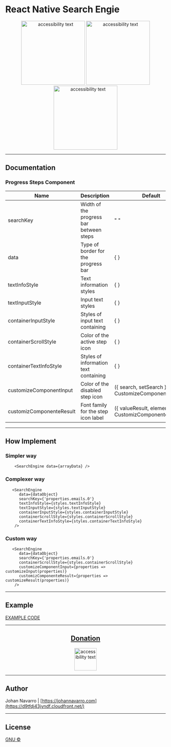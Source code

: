 
# React Native Search Engie

<p align="center">
    <img src="https://i.ibb.co/Bc8C8St/Whats-App-Image-2020-07-18-at-11-00-19-AM.jpg" width="200" alt="accessibility text">
    <img src="https://i.ibb.co/n87tTD6/Whats-App-Image-2020-07-18-at-10-52-20-AM.jpg" width="200" alt="accessibility text">
    <img src="https://i.ibb.co/XY8NYHQ/Whats-App-Image-2020-07-18-at-10-58-51-AM.jpg" width="200" alt="accessibility text">
</p>
 
------------ 

## Documentation

### Progress Steps Component
| Name                      | Description                              | Default     | Type    | Criterion |
|---------------------------|------------------------------------------|-------------|---------|-----------|
| searchKey                 | Width of the progress bar between steps  | " "         | String  |  Optional |
| data                      | Type of border for the progress bar      | { }         | Object / Array  | Required  |
| textInfoStyle             | Text information styles                  | { }         | Object  | Optional  |
| textInputStyle            | Input text styles                        | { }         | Object  | Optional  |
| containerInputStyle       | Styles of input text containing          | { }         | Object  | Optional  |
| containerScrollStyle      | Color of the active step icon            | { }         | Object  | Optional  |
| containerTextInfoStyle    | Styles of information text containing    | { }         | Object  | Optional  |
| customizeComponentInput   | Color of the disabled step icon          | ({ search, setSearch }) => < CustomizeComponentInput/> | Function  | Optional  |
| customizComponenteResult  | Font family for the step icon label      | ({ valueResult, element }) => < CustomizComponenteResult/> | Function | Optional  |

------------ 
## How Implement
### Simpler way
```    
    <SearchEngine data={arrayData} />
```
### Complexer way
``` 
   <SearchEngine
      data={dataObject}
      searchKey={'properties.emails.0'}
      textInfoStyle={styles.textInfoStyle}
      textInputStyle={styles.textInputStyle}
      containerInputStyle={styles.containerInputStyle}
      containerScrollStyle={styles.containerScrollStyle}
      containerTextInfoStyle={styles.containerTextInfoStyle}
    />
```
### Custom way
``` 
   <SearchEngine
      data={dataObject}
      searchKey={'properties.emails.0'}
      containerScrollStyle={styles.containerScrollStyle}
      customizeComponentInput={properties => customizeInput(properties)}
      customizComponenteResult={properties => customizeResult(properties)}
    />
```
------------ 

## Example
[EXAMPLE CODE](./Example.md)

------------ 


<div align="center">
 <a href="https://paypal.me/jsnavarroc">
 <H2>Donation</H2>
    <img src="https://fitsmallbusiness.com/wp-content/uploads/2018/01/Paypal-Working-Capital-Reviews-150x150.png" width="70" alt="accessibility text">
 </a>
</div>

------------ 

## Author
Johan Navarro  | [https://johannavarro.com](https://d9tfdj43jyndf.cloudfront.net/)

------------ 

## License
[GNU &copy;](./LICENSE) 